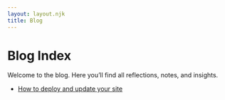 ```yaml
---
layout: layout.njk
title: Blog
---
```


# Blog Index

Welcome to the blog. Here you’ll find all reflections, notes, and insights.

- [How to deploy and update your site](/blog/myfirstpost/)

